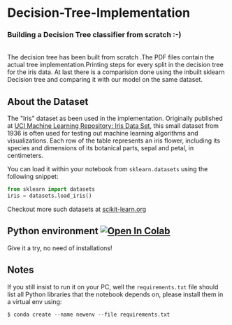 <h1> Decision-Tree-Implementation</h1>
<h3> Building a Decision Tree classifier from scratch :-) </h3> <br>
The decision tree has been built from scratch .The PDF files contain the actual tree implementation.Printing steps for every split in the decision tree for the iris data.
At last there is a comparision done using the inbuilt sklearn Decision tree and comparing it with our model on the same dataset.


## About the Dataset
The "Iris" dataset as been used in the implementation. Originally published at [UCI Machine Learning Repository: Iris Data Set](https://archive.ics.uci.edu/ml/datasets/Iris), this small dataset from 1936 is often used for testing out machine learning algorithms and visualizations. 
Each row of the table represents an iris flower, including its species and dimensions of its botanical parts, sepal and petal, in centimeters.

You can load it within your notebook from `sklearn.datasets` using the following snippet:
```python
from sklearn import datasets
iris = datasets.load_iris()
```
Checkout more such datasets at [scikit-learn.org](https://scikit-learn.org/stable/datasets/index.html#toy-datasets)


## Python environment   [![Open In Colab](https://colab.research.google.com/assets/colab-badge.svg)](https://colab.research.google.com/github/ayanava-99/Decision-Tree-Implementation/blob/master/Decision%20Tree%20Implementation.ipynb)
Give it a try, no need of installations!


## Notes
If you still insist to run it on your PC, well the `requirements.txt` file should list all Python libraries that the notebook
depends on, please install them in a virtual env using:
```
$ conda create --name newenv --file requirements.txt
```


